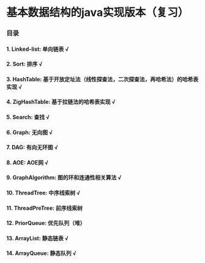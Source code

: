 # 基本数据结构的java实现版本（复习）

### 目录
#### 1. Linked-list: 单向链表 √
#### 2. Sort: 排序 √
#### 3. HashTable: 基于开放定址法（线性探查法，二次探查法，再哈希法）的哈希表实现 √
#### 4. ZigHashTable: 基于拉链法的哈希表实现 √
#### 5. Search: 查找 √
#### 6. Graph: 无向图 √
#### 7. DAG: 有向无环图 √
#### 8. AOE: AOE网 √
#### 9. GraphAlgorithm: 图的环和连通性相关算法 √
#### 10. ThreadTree: 中序线索树 √
#### 11. ThreadPreTree: 前序线索树
#### 12. PriorQueue: 优先队列（堆） 
#### 13. ArrayList: 静态链表 √
#### 14. ArrayQueue: 静态队列 √

